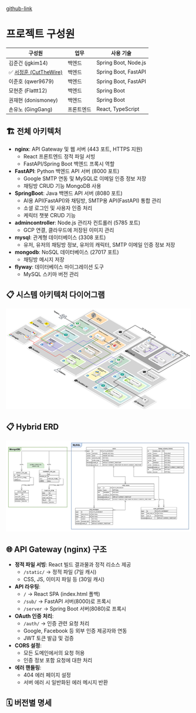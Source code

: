 [github-link](https://github.com/TreeNut-KR/ChatBot)

# 프로젝트 구성원

| 구성원 | 업무 | 사용 기술 |  
|--------|--------|------------|  
| 김준건 (jgkim14) | 백엔드 | Spring Boot, Node.js |  
| ✅ [서정훈 (CutTheWire)](https://github.com/CutTheWire) | 백엔드 | Spring Boot, FastAPI |  
| 이준호 (qwer9679) | 백엔드 | Spring Boot, FastAPI |  
| 모현준 (Flattt12) | 백엔드 | Spring Boot |  
| 권재현 (donismoney) | 백엔드 | Spring Boot |  
| 손유노 (GingGang) | 프론트엔드 | React, TypeScript |

## 🏗️ 전체 아키텍처

- **nginx**: API Gateway 및 웹 서버 (443 포트, HTTPS 지원)
    - React 프론트엔드 정적 파일 서빙
    - FastAPI/Spring Boot 백엔드 프록시 역할
- **FastAPI**: Python 백엔드 API 서버 (8000 포트)
    - Google SMTP 연동 및 MySQL로 이메일 인증 정보 저장
    - 채팅방 CRUD 기능 MongoDB 사용
- **SpringBoot**: Java 백엔드 API 서버 (8080 포트)
    - AI용 API(FastAPI)와 채팅방, SMTP용 API(FastAPI) 통합 관리
    - 소셜 로그인 및 사용자 인증 처리
    - 케릭터 챗봇 CRUD 기능
- **admincontroller**: Node.js 관리자 컨트롤러 (5785 포트)
    - GCP 연결, 클라우드에 저장된 이미지 관리
- **mysql**: 관계형 데이터베이스 (3308 포트)
    - 유저, 유저의 채팅방 정보, 유저의 캐릭터, SMTP 이메일 인증 정보 저장
- **mongodb**: NoSQL 데이터베이스 (27017 포트)
    - 채팅방 메시지 저장
- **flyway**: 데이터베이스 마이그레이션 도구
    - MySQL 스키마 버전 관리

## 📋 시스템 아키텍처 다이어그램
![System-Architecture-Diagram-ChatBot](/images/System-Architecture-Diagram-ChatBot.webp)

## 📋 Hybrid ERD
![Hybrid-ERD-ChatBot](/images/Hybrid-ERD-ChatBot.webp)

## 🌐 API Gateway (nginx) 구조

- **정적 파일 서빙**: React 빌드 결과물과 정적 리소스 제공
    - `/static/` → 정적 파일 (7일 캐시)
    - CSS, JS, 이미지 파일 등 (30일 캐시)
- **API 라우팅**:
    - `/` → React SPA (index.html 폴백)
    - `/sub/` → FastAPI 서버(8000)로 프록시
    - `/server` → Spring Boot 서버(8080)로 프록시
- **OAuth 인증 처리**:
    - `/auth/` → 인증 관련 요청 처리
    - Google, Facebook 등 외부 인증 제공자와 연동
    - JWT 토큰 발급 및 검증
- **CORS 설정**:
    - 모든 도메인에서의 요청 허용
    - 인증 정보 포함 요청에 대한 처리
- **에러 핸들링**:
    - 404 에러 페이지 설정
    - 서버 에러 시 일반화된 에러 메시지 반환

## 🗓️ 버전별 명세
